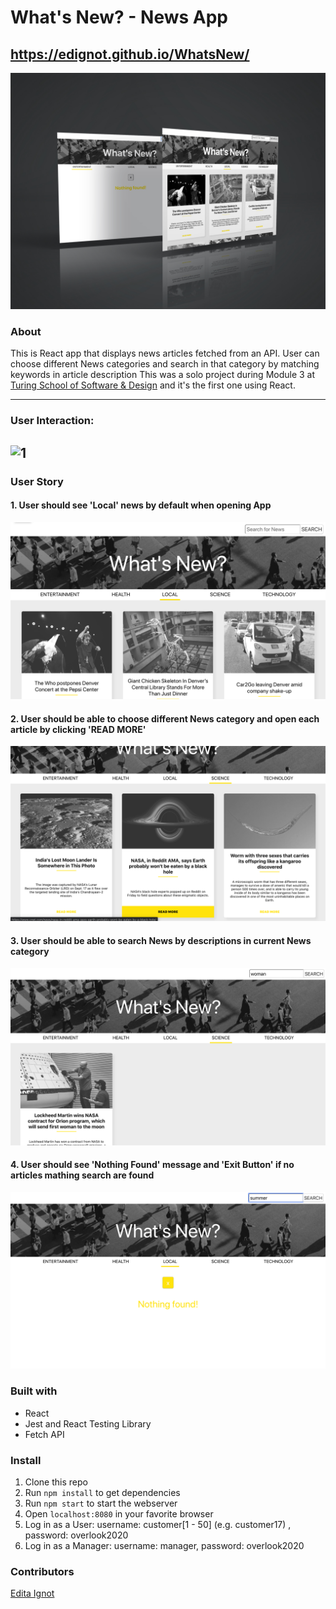 # What's New? - News App 

## https://edignot.github.io/WhatsNew/

![whats new](/whatsnew.jpg)

### About
This is React app that displays news articles fetched from an API. User can choose different News categories and search in that category by matching keywords in article description
This was a solo project during Module 3 at [Turing School of Software & Design](https://turing.io/) and it's the first one using React.

---
### User Interaction:
![1](/img/1.gif)
---
### User Story
#### 1. User should see 'Local' news by default when opening App
![1](/img/1.png)
#### 2. User should be able to choose different News category and open each article by clicking 'READ MORE'
![2](/img/2.png)
#### 3. User should be able to search News by descriptions in current News category
![3](/img/3.png)
#### 4. User should see 'Nothing Found' message and 'Exit Button' if no articles mathing search are found
![4](/img/4.png)

### Built with
- React
- Jest and React Testing Library
- Fetch API

### Install
1. Clone this repo
1. Run `npm install` to get dependencies
1. Run `npm start` to start the webserver 
1. Open `localhost:8080` in your favorite browser
1. Log in as a User:  username: customer[1 - 50] (e.g. customer17) , password: overlook2020
1. Log in as a Manager:  username: manager, password: overlook2020

### Contributors
[Edita Ignot](https://github.com/edignot)
